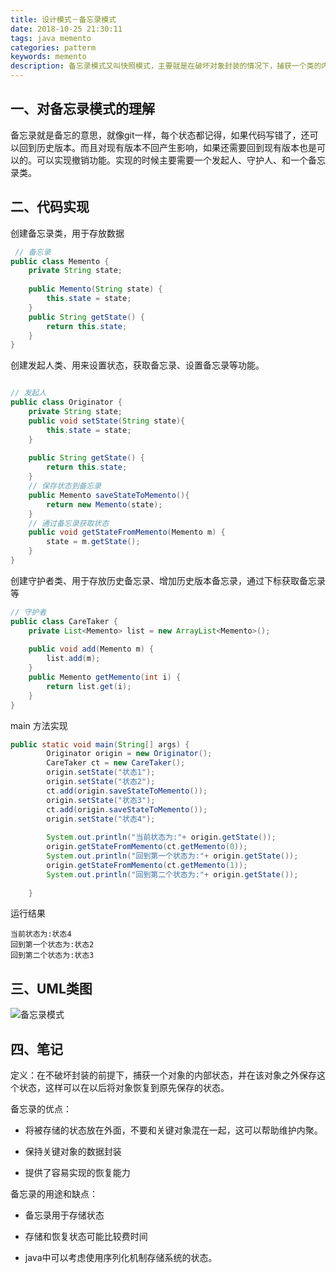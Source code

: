```yaml
---
title: 设计模式－备忘录模式
date: 2018-10-25 21:30:11
tags: java memento
categories: patterm
keywords: memento
description: 备忘录模式又叫快照模式，主要就是在破坏对象封装的情况下，捕获一个类的内部状态，并在该对象之外报错这个状态。
---
```


## 一、对备忘录模式的理解

 备忘录就是备忘的意思，就像git一样，每个状态都记得，如果代码写错了，还可以回到历史版本。而且对现有版本不回产生影响，如果还需要回到现有版本也是可以的。可以实现撤销功能。实现的时候主要需要一个发起人、守护人、和一个备忘录类。

## 二、代码实现

创建备忘录类，用于存放数据

```java
 // 备忘录
public class Memento {
	private String state;
	
	public Memento(String state) {
		this.state = state;
	}
	public String getState() {
		return this.state;
	}
}

```

创建发起人类、用来设置状态，获取备忘录、设置备忘录等功能。

```java

// 发起人
public class Originator {
	private String state;
	public void setState(String state){
		this.state = state;
	}
	
	public String getState() {
		return this.state;
	}
	// 保存状态到备忘录
	public Memento saveStateToMemento(){
		return new Memento(state);
	}
	// 通过备忘录获取状态
	public void getStateFromMemento(Memento m) {
		state = m.getState();
	}
}

```

创建守护者类、用于存放历史备忘录、增加历史版本备忘录，通过下标获取备忘录等

```java
// 守护者
public class CareTaker {
	private List<Memento> list = new ArrayList<Memento>();
	
	public void add(Memento m) {
		list.add(m);
	}
	public Memento getMemento(int i) {
		return list.get(i);
	}
}
```

main 方法实现

```java
public static void main(String[] args) {
		Originator origin = new Originator();
		CareTaker ct = new CareTaker();
		origin.setState("状态1");
		origin.setState("状态2");
		ct.add(origin.saveStateToMemento());
		origin.setState("状态3");
		ct.add(origin.saveStateToMemento());
		origin.setState("状态4");
		
		System.out.println("当前状态为:"+ origin.getState());
		origin.getStateFromMemento(ct.getMemento(0));
		System.out.println("回到第一个状态为:"+ origin.getState());
		origin.getStateFromMemento(ct.getMemento(1));
		System.out.println("回到第二个状态为:"+ origin.getState());
		
	}
```

运行结果

```
当前状态为:状态4
回到第一个状态为:状态2
回到第二个状态为:状态3

```

## 三、UML类图

![备忘录模式](https://gaoqisen.github.io/GraphBed/201810/20181025225039.png)

## 四、笔记

定义：在不破坏封装的前提下，捕获一个对象的内部状态，并在该对象之外保存这个状态，这样可以在以后将对象恢复到原先保存的状态。

备忘录的优点：

- 将被存储的状态放在外面，不要和关键对象混在一起，这可以帮助维护内聚。

- 保持关键对象的数据封装

- 提供了容易实现的恢复能力

备忘录的用途和缺点：

- 备忘录用于存储状态

- 存储和恢复状态可能比较费时间

- java中可以考虑使用序列化机制存储系统的状态。

